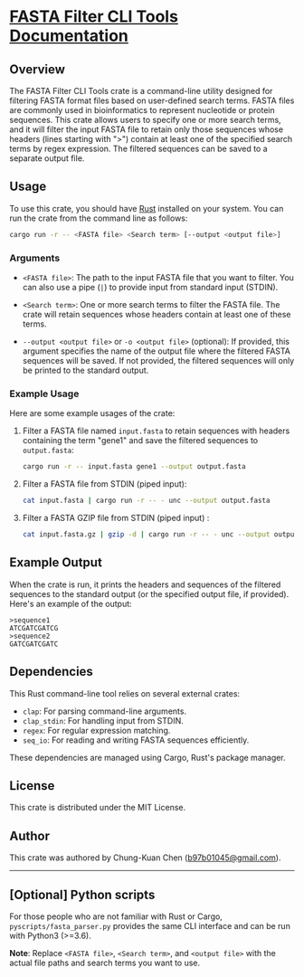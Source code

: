 # [FASTA Filter CLI Tools Documentation](https://github.com/lycantrope/fasta_filter)

## Overview

The FASTA Filter CLI Tools crate is a command-line utility designed for filtering FASTA format files based on user-defined search terms. FASTA files are commonly used in bioinformatics to represent nucleotide or protein sequences. This crate allows users to specify one or more search terms, and it will filter the input FASTA file to retain only those sequences whose headers (lines starting with ">") contain at least one of the specified search terms by regex expression. The filtered sequences can be saved to a separate output file.

## Usage

To use this crate, you should have [Rust](https://www.rust-lang.org/tools/install) installed on your system. You can run the crate from the command line as follows:

```bash
cargo run -r -- <FASTA file> <Search term> [--output <output file>]
```

### Arguments

- `<FASTA file>`: The path to the input FASTA file that you want to filter. You can also use a pipe (`|`) to provide input from standard input (STDIN).

- `<Search term>`: One or more search terms to filter the FASTA file. The crate will retain sequences whose headers contain at least one of these terms.

- `--output <output file>` or `-o <output file>` (optional): If provided, this argument specifies the name of the output file where the filtered FASTA sequences will be saved. If not provided, the filtered sequences will only be printed to the standard output.

### Example Usage

Here are some example usages of the crate:

1. Filter a FASTA file named `input.fasta` to retain sequences with headers containing the term "gene1" and save the filtered sequences to `output.fasta`:

    ```bash
    cargo run -r -- input.fasta gene1 --output output.fasta
    ```

2. Filter a FASTA file from STDIN (piped input):

    ```bash
    cat input.fasta | cargo run -r -- - unc --output output.fasta
    ```

3. Filter a FASTA GZIP file from STDIN (piped input) :

    ```bash
    cat input.fasta.gz | gzip -d | cargo run -r -- - unc --output output.fasta
    ```

## Example Output

When the crate is run, it prints the headers and sequences of the filtered sequences to the standard output (or the specified output file, if provided). Here's an example of the output:

```
>sequence1
ATCGATCGATCG
>sequence2
GATCGATCGATC
```

## Dependencies

This Rust command-line tool relies on several external crates:

- `clap`: For parsing command-line arguments.
- `clap_stdin`: For handling input from STDIN.
- `regex`: For regular expression matching.
- `seq_io`: For reading and writing FASTA sequences efficiently.

These dependencies are managed using Cargo, Rust's package manager.

## License

This crate is distributed under the MIT License.

## Author

This crate was authored by Chung-Kuan Chen (b97b01045@gmail.com).

---

## [Optional] Python scripts

For those people who are not familiar with Rust or Cargo, `pyscripts/fasta_parser.py` provides the same CLI interface and can be run with Python3 (>=3.6).



**Note**: Replace `<FASTA file>`, `<Search term>`, and `<output file>` with the actual file paths and search terms you want to use.